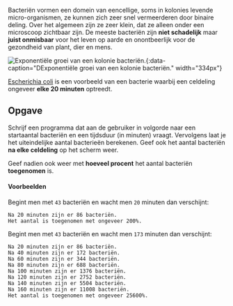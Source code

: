 Bacteriën vormen een domein van eencellige, soms in kolonies levende micro-organismen, ze kunnen zich zeer snel vermeerderen door binaire deling. Over het algemeen zijn ze zeer klein, dat ze alleen onder een microscoop zichtbaar zijn. De meeste bacteriën zijn **niet schadelijk** maar **juist onmisbaar** voor het leven op aarde en onontbeerlijk voor de gezondheid van plant, dier en mens. 

![Exponentiële groei van een kolonie bacteriën.](media/bacteria.gif "Exponentiële groei van een kolonie bacteriën."){:data-caption="DExponentiële groei van een kolonie bacteriën." width="334px"}

<a href="https://nl.wikipedia.org/wiki/Escherichia_coli" target="_blank">Escherichia coli</a> is een voorbeeld van een bacterie waarbij een celdeling ongeveer **elke 20 minuten** optreedt.

## Opgave
Schrijf een programma dat aan de gebruiker in volgorde naar een startaantal bacteriën en een tijdsduur (in minuten) vraagt. Vervolgens laat je het uiteindelijke aantal bacterieën berekenen. Geef ook het aantal bacteriën **na elke celdeling** op het scherm weer.

Geef nadien ook weer met **hoeveel procent** het aantal bacteriën **toegenomen** is.

#### Voorbeelden
Begint men met `43` bacteriën en wacht men `20` minuten dan verschijnt:
```
Na 20 minuten zijn er 86 bacteriën.
Het aantal is toegenomen met ongeveer 200%.
```

Begint men met `43` bacteriën en wacht men `173` minuten dan verschijnt:
```
Na 20 minuten zijn er 86 bacteriën.
Na 40 minuten zijn er 172 bacteriën.
Na 60 minuten zijn er 344 bacteriën.
Na 80 minuten zijn er 688 bacteriën.
Na 100 minuten zijn er 1376 bacteriën.
Na 120 minuten zijn er 2752 bacteriën.
Na 140 minuten zijn er 5504 bacteriën.
Na 160 minuten zijn er 11008 bacteriën.
Het aantal is toegenomen met ongeveer 25600%.
```
